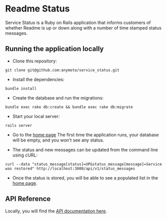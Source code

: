 # Readme Status

Service Status is a Ruby on Rails application that informs customers of whether Readme
is up or down along with a number of time stamped status messages.

## Running the application locally

* Clone this repository:
```
git clone git@github.com:anymoto/service_status.git
```

* Install the dependencies:
```
bundle install
```

* Create the database and run the migrations:
```
bundle exec rake db:create && bundle exec rake db:migrate
```

* Start your local server:
```
rails server
```

* Go to the [home page](http://localhost:3000)
The first time the application runs, your database will be empty, and you won't
see any status.

* The status and new messages can be updated from the command line using cURL:
```
curl --data "status_message[status]=UP&status_message[message]=Service was restored" http://localhost:3000/api/v1/status_messages
```

* Once the status is stored, you will be able to see a populated list in the [home page](http://localhost:3000).

## API Reference

Locally, you will find the [API documentation here](http://localhost:3000/api).
